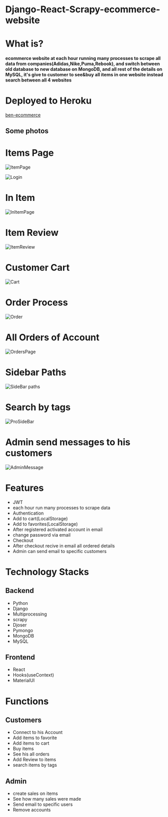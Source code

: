 # Django-React-Scrapy-ecommerce-website

<h1>What is?</h1>
<h4>
ecommerce website at each hour running many processes to scrape all data from companies(Adidas,Nike,Puma,Rebook), and switch between old database to new database on MongoDB,
and all rest of the details on MySQL,
it's give to customer to see&buy all items in one website instead search between all 4 websites
</h4>
<h1>Deployed to Heroku</h1>
<a href="https://frontend-ben-ecommerce.herokuapp.com/">ben-ecommerce</a>
<h2>Some photos</h2>

<h1>Items Page</h1>

![ItemPage](https://user-images.githubusercontent.com/64857968/110839023-ce793300-82ab-11eb-9903-8854db8f88ea.png)

![Login](https://user-images.githubusercontent.com/64857968/110839080-dc2eb880-82ab-11eb-8bf8-3551093fc6b7.png)


<h1>In Item</h1>

![InItemPage](https://user-images.githubusercontent.com/64857968/110839049-d46f1400-82ab-11eb-99aa-86a47f350a68.png)

<h1>Item Review</h1>

![ItemReview](https://user-images.githubusercontent.com/64857968/110839196-f9fc1d80-82ab-11eb-86fa-f37c2f74dbc3.png)

<h1>Customer Cart</h1>

![Cart](https://user-images.githubusercontent.com/64857968/110839280-0e401a80-82ac-11eb-8a5a-7d9999f97f31.png)

<h1>Order Process</h1>

![Order](https://user-images.githubusercontent.com/64857968/110839334-1ac47300-82ac-11eb-829e-14beb7621b8a.png)

<h1>All Orders of Account</h1>

![OrdersPage](https://user-images.githubusercontent.com/64857968/110839357-20ba5400-82ac-11eb-9c5e-6af64a8e16ce.png)

<h1>Sidebar Paths</h1>

![SideBar paths](https://user-images.githubusercontent.com/64857968/110839896-c241a580-82ac-11eb-8083-0c9d2310a4c7.png)

<h1>Search by tags</h1>

![ProSideBar](https://user-images.githubusercontent.com/64857968/110839061-d933c800-82ab-11eb-9345-855d1a64af6a.png)

<h1>Admin send messages to his customers</h1>

![AdminMessage](https://user-images.githubusercontent.com/64857968/110839008-c8835200-82ab-11eb-9718-ffb667c142a1.png)



<h1>Features</h1>
<ul>
  <li>JWT</li>
  <li>each hour run many processes to scrape data</h1>
  <li>Authentication</li>
  <li>Add to cart(LocalStorage)</li>
  <li>Add to favorites(LocalStorage)</li>
  <li>After registered activated account in email</li>
  <li>change password via email</li>
  <li>Checkout</li>
  <li>After checkout recive in email all ordered details</li>
  <li>Admin can send email to specific customers</li>
</ul>

<h1>Technology Stacks</h1>
<h2>Backend</h2>
<ul>
  <li>Python</li>
  <li>Django</li>
  <li>Multiprocessing</li>
  <li>scrapy</li>
  <li>Djoser</li>
  <li>Pymongo</li>
  <li>MongoDB</li>
  <li>MySQL</li>
</ul>
<h2>Frontend</h2>
<ul>
  <li>React</li>
  <li>Hooks(useContext)</li>
  <li>MaterialUI</li>
</ul>


<h1>Functions</h1>
<h2>Customers</h2>
<ul>
  <li>Connect to his Account</li>
  <li>Add items to favorite</li>
  <li>Add items to cart</li>
  <li>Buy items</li>
  <li>See his all orders</li>
  <li>Add Review to items</li>
  <li>search items by tags</li>
 </ul>
<h2>Admin</h2>
<ul>
  <li>create sales on items</li>
  <li>See how many sales were made</li>
  <li>Send email to specific users</li>
  <li>Remove accounts</li>
 </ul>
  


